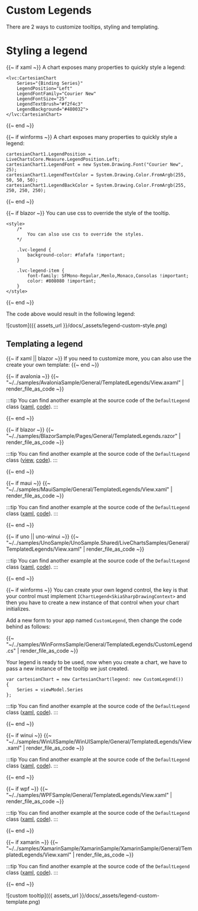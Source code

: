 # Custom Legends

There are 2 ways to customize tooltips, styling and templating.

# Styling a legend

{{~ if xaml ~}}
A chart exposes many properties to quickly style a legend:

<pre><code>&lt;lvc:CartesianChart
    Series="{Binding Series}"
    LegendPosition="Left"
    LegendFontFamily="Courier New"
    LegendFontSize="25"
    LegendTextBrush="#f2f4c3"
    LegendBackground="#480032">
&lt;/lvc:CartesianChart>
</code></pre>
{{~ end ~}}

{{~ if winforms ~}}
A chart exposes many properties to quickly style a legend:

<pre><code>cartesianChart1.LegendPosition = LiveChartsCore.Measure.LegendPosition.Left;
cartesianChart1.LegendFont = new System.Drawing.Font("Courier New", 25);
cartesianChart1.LegendTextColor = System.Drawing.Color.FromArgb(255, 50, 50, 50);
cartesianChart1.LegendBackColor = System.Drawing.Color.FromArgb(255, 250, 250, 250);</code></pre>
{{~ end ~}}

{{~ if blazor ~}}
You can use css to override the style of the tooltip.

<pre><code>&lt;style>
    /*
        You can also use css to override the styles.
    */

    .lvc-legend {
        background-color: #fafafa !important;
    }

    .lvc-legend-item {
        font-family: SFMono-Regular,Menlo,Monaco,Consolas !important;
        color: #808080 !important;
    }
&lt;/style></code></pre>
{{~ end ~}}

The code above would result in the following legend:

![custom]({{ assets_url }}/docs/_assets/legend-custom-style.png)

## Templating a legend

{{~ if xaml || blazor ~}}
If you need to customize more, you can also use the create your own template:
{{~ end ~}}

{{~ if avalonia ~}}
{{~ "~/../samples/AvaloniaSample/General/TemplatedLegends/View.axaml" | render_file_as_code ~}}

:::tip
You can find another example at the source code of the `DefaultLegend` class 
([xaml](https://github.com/beto-rodriguez/LiveCharts2/blob/master/src/skiasharp/LiveChartsCore.SkiaSharp.Avalonia/DefaultLegend.axaml), 
[code](https://github.com/beto-rodriguez/LiveCharts2/blob/master/src/skiasharp/LiveChartsCore.SkiaSharp.Avalonia/DefaultLegend.axaml.cs)).
:::

{{~ end ~}}

{{~ if blazor ~}}
{{~ "~/../samples/BlazorSample/Pages/General/TemplatedLegends.razor" | render_file_as_code ~}}

:::tip
You can find another example at the source code of the `DefaultLegend` class 
([view](https://github.com/beto-rodriguez/LiveCharts2/blob/master/src/skiasharp/LiveChartsCore.SkiaSharpView.Blazor/DefaultLegend.razor), 
[code](https://github.com/beto-rodriguez/LiveCharts2/blob/master/src/skiasharp/LiveChartsCore.SkiaSharpView.Blazor/DefaultLegend.razor.cs)).
:::

{{~ end ~}}

{{~ if maui ~}}
{{~ "~/../samples/MauiSample/General/TemplatedLegends/View.xaml" | render_file_as_code ~}}

:::tip
You can find another example at the source code of the `DefaultLegend` class 
([xaml](https://github.com/beto-rodriguez/LiveCharts2/blob/master/src/skiasharp/LiveChartsCore.SkiaSharpView.Maui/DefaultLegend.xaml), 
[code](https://github.com/beto-rodriguez/LiveCharts2/blob/master/src/skiasharp/LiveChartsCore.SkiaSharpView.Maui/DefaultLegend.xaml.cs)).
:::

{{~ end ~}}

{{~ if uno || uno-winui ~}}
{{~ "~/../samples/UnoSample/UnoSample.Shared/LiveChartsSamples/General/TemplatedLegends/View.xaml" | render_file_as_code ~}}

:::tip
You can find another example at the source code of the `DefaultLegend` class 
([xaml](https://github.com/beto-rodriguez/LiveCharts2/blob/master/src/skiasharp/LiveChartsCore.SkiaSharpView.Uno.WinWI/DefaultLegend.xaml), 
[code](https://github.com/beto-rodriguez/LiveCharts2/blob/master/src/skiasharp/LiveChartsCore.SkiaSharpView.Uno.WInUI/DefaultLegend.xaml.cs)).
:::

{{~ end ~}}

{{~ if winforms ~}}
You can create your own legend control, the key is that your control must implement `IChartLegend<SkiaSharpDrawingContext>` and then
you have to create a new instance of that control when your chart initializes.

Add a new form to your app named `CustomLegend`, then change the code behind as follows:

{{~ "~/../samples/WinFormsSample/General/TemplatedLegends/CustomLegend.cs" | render_file_as_code ~}}

Your legend is ready to be used, now when you create a chart, we have to pass a new instance of the tooltip we just created.

<pre><code>var cartesianChart = new CartesianChart(legend: new CustomLegend())
{
    Series = viewModel.Series
};</code></pre>

:::tip
You can find another example at the source code of the `DefaultLegend` class 
([xaml](https://github.com/beto-rodriguez/LiveCharts2/blob/master/src/skiasharp/LiveChartsCore.SkiaSharp.Avalonia/DefaultLegend.axaml.cs), 
[code](https://github.com/beto-rodriguez/LiveCharts2/blob/master/src/skiasharp/LiveChartsCore.SkiaSharp.Avalonia/DefaultLegend.axaml.cs)).
:::

{{~ end ~}}

{{~ if winui ~}}
{{~ "~/../samples/WinUISample/WinUISample/General/TemplatedLegends/View.xaml" | render_file_as_code ~}}

:::tip
You can find another example at the source code of the `DefaultLegend` class 
([xaml](https://github.com/beto-rodriguez/LiveCharts2/blob/master/src/skiasharp/LiveChartsCore.SkiaSharpVew.WinUI/DefaultLegend.xaml), 
[code](https://github.com/beto-rodriguez/LiveCharts2/blob/master/src/skiasharp/LiveChartsCore.SkiaSharpVew.WinUI/DefaultLegend.xaml.cs)).
:::

{{~ end ~}}

{{~ if wpf ~}}
{{~ "~/../samples/WPFSample/General/TemplatedLegends/View.xaml" | render_file_as_code ~}}

:::tip
You can find another example at the source code of the `DefaultLegend` class 
([xaml](https://github.com/beto-rodriguez/LiveCharts2/blob/master/src/skiasharp/LiveChartsCore.SkiaSharp.WPF/DefaultLegend.xaml), 
[code](https://github.com/beto-rodriguez/LiveCharts2/blob/master/src/skiasharp/LiveChartsCore.SkiaSharp.WPF/DefaultLegend.xaml.cs)).
:::

{{~ end ~}}

{{~ if xamarin ~}}
{{~ "~/../samples/XamarinSample/XamarinSample/XamarinSample/General/TemplatedLegends/View.xaml" | render_file_as_code ~}}

:::tip
You can find another example at the source code of the `DefaultLegend` class 
([xaml](https://github.com/beto-rodriguez/LiveCharts2/blob/master/src/skiasharp/LiveChartsCore.SkiaSharp.Xamarin.Forms/DefaultLegend.xaml), 
[code](https://github.com/beto-rodriguez/LiveCharts2/blob/master/src/skiasharp/LiveChartsCore.SkiaSharp.Xamarin.Forms/DefaultLegend.xaml.cs)).
:::

{{~ end ~}}

![custom tooltip]({{ assets_url }}/docs/_assets/legend-custom-template.png)